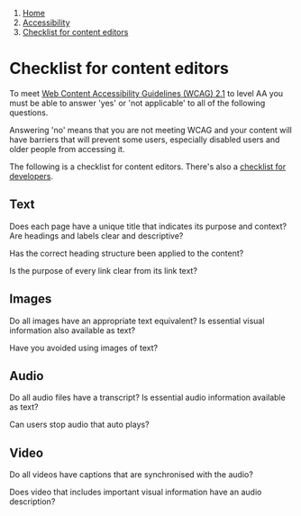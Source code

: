 1.  [Home](/)
2.  [Accessibility](/accessibility/overview)
3.  [Checklist for content editors](#)

# Checklist for content editors

To meet [Web Content Accessibility Guidelines (WCAG) 2.1](https:/www.w3.org/TR/WCAG21/) to level AA you must be able to answer 'yes' or 'not applicable' to all of the following questions.

Answering 'no' means that you are not meeting WCAG and your content will have barriers that will prevent some users, especially disabled users and older people from accessing it.

The following is a checklist for content editors. There's also a [checklist for developers](checklist-for-developers "Checklist for developers").

## Text

Does each page have a unique title that indicates its purpose and context? Are headings and labels clear and descriptive?

Has the correct heading structure been applied to the content?

Is the purpose of every link clear from its link text?

## Images

Do all images have an appropriate text equivalent? Is essential visual information also available as text?

Have you avoided using images of text?

## Audio

Do all audio files have a transcript? Is essential audio information available as text?

Can users stop audio that auto plays?

## Video 

Do all videos have captions that are synchronised with the audio?

Does video that includes important visual information have an audio description?

